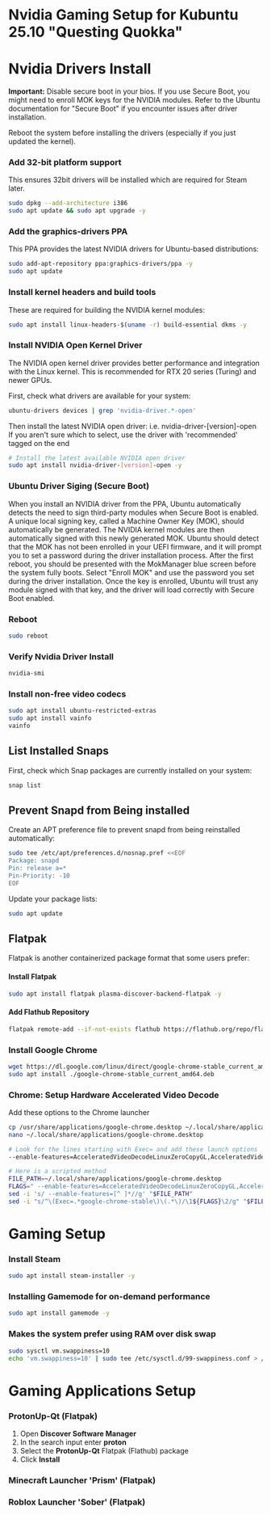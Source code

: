 # Nvidia Gaming Setup for Kubuntu 25.10 "Questing Quokka"

# Nvidia Drivers Install

**Important:** Disable secure boot in your bios. If you use Secure Boot, you might need to enroll MOK keys for the NVIDIA modules. 
Refer to the Ubuntu documentation for "Secure Boot" if you encounter issues after driver installation.

Reboot the system before installing the drivers (especially if you just updated the kernel).

### Add 32-bit platform support
This ensures 32bit drivers will be installed which are required for Steam later.
```bash
sudo dpkg --add-architecture i386
sudo apt update && sudo apt upgrade -y
```

### Add the graphics-drivers PPA
This PPA provides the latest NVIDIA drivers for Ubuntu-based distributions:
```bash
sudo add-apt-repository ppa:graphics-drivers/ppa -y
sudo apt update
```

### Install kernel headers and build tools
These are required for building the NVIDIA kernel modules:
```bash
sudo apt install linux-headers-$(uname -r) build-essential dkms -y
```

### Install NVIDIA Open Kernel Driver
The NVIDIA open kernel driver provides better performance and integration with the Linux kernel.
This is recommended for RTX 20 series (Turing) and newer GPUs.

First, check what drivers are available for your system:
```bash
ubuntu-drivers devices | grep 'nvidia-driver.*-open'
```

Then install the latest NVIDIA open driver: i.e. nvidia-driver-[version]-open
If you aren't sure which to select, use the driver with 'recommended' tagged on the end
```bash
# Install the latest available NVIDIA open driver
sudo apt install nvidia-driver-[version]-open -y
```

### Ubuntu Driver Siging (Secure Boot)
When you install an NVIDIA driver from the PPA, Ubuntu automatically detects the need to sign third-party modules when Secure Boot is enabled.
A unique local signing key, called a Machine Owner Key (MOK), should automatically be generated. The NVIDIA kernel modules are then automatically signed with this newly generated MOK.
Ubuntu should detect that the MOK has not been enrolled in your UEFI firmware, and it will prompt you to set a password during the driver installation process.
After the first reboot, you should be presented with the MokManager blue screen before the system fully boots.
Select "Enroll MOK" and use the password you set during the driver installation.
Once the key is enrolled, Ubuntu will trust any module signed with that key, and the driver will load correctly with Secure Boot enabled.

### Reboot
```bash
sudo reboot
```

### Verify Nvidia Driver Install
```bash
nvidia-smi
```

### Install non-free video codecs
```bash
sudo apt install ubuntu-restricted-extras
sudo apt install vainfo
vainfo
```

## List Installed Snaps

First, check which Snap packages are currently installed on your system:

```bash
snap list
```

## Prevent Snapd from Being installed

Create an APT preference file to prevent snapd from being reinstalled automatically:

```bash
sudo tee /etc/apt/preferences.d/nosnap.pref <<EOF
Package: snapd
Pin: release a=*
Pin-Priority: -10
EOF
```

Update your package lists:

```bash
sudo apt update
```

## Flatpak

Flatpak is another containerized package format that some users prefer:

#### Install Flatpak

```bash
sudo apt install flatpak plasma-discover-backend-flatpak -y
```

#### Add Flathub Repository

```bash
flatpak remote-add --if-not-exists flathub https://flathub.org/repo/flathub.flatpakrepo
```

### Install Google Chrome

```bash
wget https://dl.google.com/linux/direct/google-chrome-stable_current_amd64.deb
sudo apt install ./google-chrome-stable_current_amd64.deb
```

### Chrome: Setup Hardware Accelerated Video Decode

Add these options to the Chrome launcher
```bash
cp /usr/share/applications/google-chrome.desktop ~/.local/share/applications/
nano ~/.local/share/applications/google-chrome.desktop

# Look for the lines starting with Exec= and add these launch options
--enable-features=AcceleratedVideoDecodeLinuxZeroCopyGL,AcceleratedVideoDecodeLinuxGL,VaapiIgnoreDriverChecks,VaapiOnNvidiaGPUs,AcceleratedVideoEncoder

# Here is a scripted method
FILE_PATH=~/.local/share/applications/google-chrome.desktop
FLAGS=" --enable-features=AcceleratedVideoDecodeLinuxZeroCopyGL,AcceleratedVideoDecodeLinuxGL,VaapiIgnoreDriverChecks,VaapiOnNvidiaGPUs,AcceleratedVideoEncoder"
sed -i 's/ --enable-features=[^ ]*//g' "$FILE_PATH"
sed -i "s/^\(Exec=.*google-chrome-stable\)\(.*\)/\1${FLAGS}\2/g" "$FILE_PATH"
```

# Gaming Setup

### Install Steam
```bash
sudo apt install steam-installer -y
```

### Installing Gamemode for on-demand performance
```bash
sudo apt install gamemode -y
```

### Makes the system prefer using RAM over disk swap
```bash
sudo sysctl vm.swappiness=10
echo 'vm.swappiness=10' | sudo tee /etc/sysctl.d/99-swappiness.conf > /dev/null
```

# Gaming Applications Setup

### ProtonUp-Qt (Flatpak)
1. Open **Discover Software Manager**
2. In the search input enter **proton**
3. Select the **ProtonUp-Qt** Flatpak (Flathub) package
4. Click **Install**

### Minecraft Launcher 'Prism' (Flatpak)

### Roblox Launcher 'Sober' (Flatpak)
